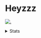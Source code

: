 # Heyzzz  

[![.](https://skillicons.dev/icons?i=js,java)](https://skillicons.dev)  

<details>
<summary>Stats</summary
<!--START_SECTION:waka-->

```txt
Java         5 hrs 57 mins   ██████████▒░░░░░░░░░░░░░░   41.70 %
JavaScript   4 hrs 6 mins    ███████▒░░░░░░░░░░░░░░░░░   28.78 %
TypeScript   2 hrs 40 mins   ████▓░░░░░░░░░░░░░░░░░░░░   18.68 %
YAML         24 mins         ▓░░░░░░░░░░░░░░░░░░░░░░░░   02.91 %
Other        21 mins         ▓░░░░░░░░░░░░░░░░░░░░░░░░   02.47 %
```

<!--END_SECTION:waka-->
</details>
